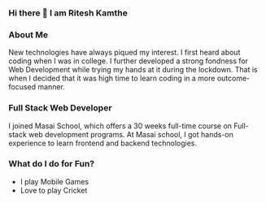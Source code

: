 ### Hi there 👋 I am Ritesh Kamthe

<!--
**riteshjk/riteshjk** is a ✨ _special_ ✨ repository because its `README.md` (this file) appears on your GitHub profile.

Here are some ideas to get you started:

- 🔭 I’m currently working on ...
- 🌱 I’m currently learning ...
- 👯 I’m looking to collaborate on ...
- 🤔 I’m looking for help with ...
- 💬 Ask me about ...
- 📫 How to reach me: ...
- 😄 Pronouns: ...
- ⚡ Fun fact: ...
-->
### About Me

New technologies have always piqued my interest. I first heard about coding when I was in college. I further developed a strong fondness for Web Development while trying my hands at it during the lockdown. That is when I decided that it was high time to learn coding in a more outcome-focused manner.

### Full Stack Web Developer

I joined Masai School, which offers a 30 weeks full-time course on Full-stack web development programs. At Masai school, I got hands-on experience to learn frontend and backend technologies.

### What do I do for Fun?
  
  - I play Mobile Games
  - Love to play Cricket
  


